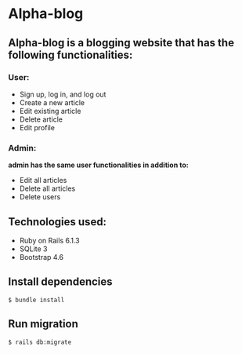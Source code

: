# Alpha-blog
## Alpha-blog is a blogging website that has the following functionalities:
### User:
- Sign up, log in, and log out
- Create a new article
- Edit existing article
- Delete article
- Edit profile
### Admin:
**admin has the same user functionalities in addition to:**
- Edit all articles
- Delete all articles
- Delete users

## Technologies used:
- Ruby on Rails 6.1.3
- SQLite 3
- Bootstrap 4.6

## Install dependencies
```
$ bundle install
```

## Run migration
```
$ rails db:migrate
```
